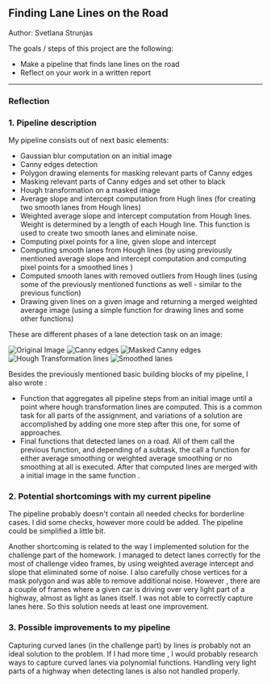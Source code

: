 **Finding Lane Lines on the Road**
----------------------------------

Author: Svetlana Strunjas

The goals / steps of this project are the following:
* Make a pipeline that finds lane lines on the road
* Reflect on your work in a written report


[//]: # (Image References)

[image1]: ./examples/grayscale.jpg "Grayscale"

---

### Reflection

### 1. Pipeline description

My pipeline consists out of next basic elements:

 - Gaussian blur computation on an initial image
 - Canny edges detection
 - Polygon drawing elements for masking relevant parts of Canny edges
 - Masking relevant parts of Canny edges and set other to black
 - Hough transformation on a masked image
 - Average slope and intercept computation from Hugh lines (for creating two smooth lanes from Hough lines)
 - Weighted average slope and intercept computation from Hough lines. Weight is determined by a length of each    Hough line. This function is used to create two smooth lanes and eliminate noise.
 - Computing pixel points for a line, given slope and intercept
 - Computing smooth lanes from Hough lines (by using previously mentioned average slope and intercept computation and computing pixel points for a smoothed lines )
 - Computed smooth lanes with removed outliers from Hough lines (using some of the previously mentioned functions as well - similar to the previous function)
 - Drawing given lines on a given image and returning a merged weighted average image (using a simple function for drawing lines and some other functions)
 
 These are different phases of a lane detection task on an image:

![Original Image](https://lh3.googleusercontent.com/-41eM9MSPEOc/Wbsj30njgDI/AAAAAAAAlS0/r4jLX8f93J8aJyV914x5KJfSjZZt_hHvACLcBGAs/s0/Pic1.png "Pic1.png")
![Canny edges](https://lh3.googleusercontent.com/-rwzCEUs6LU8/WbskHIZDO-I/AAAAAAAAlS8/0T4_TR18UiEQBKlb-f4QZf3_c3gpmyKUwCLcBGAs/s0/Pic2.png "Pic2.png")
![Masked Canny edges](https://lh3.googleusercontent.com/-pfg8oFcV6gA/WbskQg1Hx7I/AAAAAAAAlTE/UQwERBMwes4BTPBmPQ1e_TY5FF3rSM_dwCLcBGAs/s0/Pic3.png "Pic3.png")
![Hough Transformation lines](https://lh3.googleusercontent.com/-tZMBqbDyMtc/WbskaqvhZNI/AAAAAAAAlTM/fJoQfNL1_UAtJXHX2Ch1RsEOy5Tr2JOeACLcBGAs/s0/Pic5.png "Pic5.png")
![Smoothed lanes](https://lh3.googleusercontent.com/-AfGSgdfoFaw/Wbskk-0ztEI/AAAAAAAAlTU/urj-nramX9siA6eHG1QDtiWiXY1tlQojwCLcBGAs/s0/Pic6.png "Pic6.png")

Besides the previously mentioned basic building blocks of my pipeline, I also wrote :

 - Function that aggregates all pipeline steps from an initial image until a point where hough transformation lines are computed. This is a common task for all parts of the assignment, and variations of a solution are accomplished by adding one more step after this one, for some of approaches.
 - Final functions that detected lanes on a road. All of them call the previous function, and depending of a subtask, the call a function for either average smoothing or weighted average smoothing or no smoothing at all is executed. After that computed lines are merged with a initial image in the same function .

### 2. Potential shortcomings with my current pipeline

The pipeline probably doesn't contain all needed checks for borderline cases. I did some checks, however more could be added. 
The pipeline could be simplified a little bit.

Another shortcoming is  related to the way I implemented solution for the challenge part of the homework. I managed to detect lanes correctly for the most of challenge video frames, by using weighted average intercept and slope that eliminated some of noise. I also carefully chose vertices for a mask polygon and was able to remove additional noise. However , there are a couple of frames where a given car is driving over very light part of a highway, almost as light as lanes itself. I was not able to correctly capture lanes here. So this solution needs at least one improvement.


### 3. Possible improvements to my pipeline

Capturing curved lanes (in the challenge part) by lines is probably not an ideal solution to the problem. If I had more time , I would probably research ways to capture curved lanes via polynomial functions. Handling very light parts of a highway when detecting lanes is also not handled properly.
